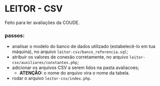 # LEITOR - CSV
 Feito para ler avaliações da COUDE.

### passos:
- analisar o modelo do banco de dados utilizado (estabelecê-lo em tua máquina), no arquivo `leitor-csv/banco_referencia.sql`;
- atribuir os valores de conexão corretamente, no arquivo `leitor-csv/auxiliares/constantes.php`;
- adicionar os arquivos CSV a serem lidos na pasta avaliacoes;
  - **ATENÇÃO:** o nome do arquivo vira o nome da tabela.
- rodar o arquivo `leitor-csv/index.php`.